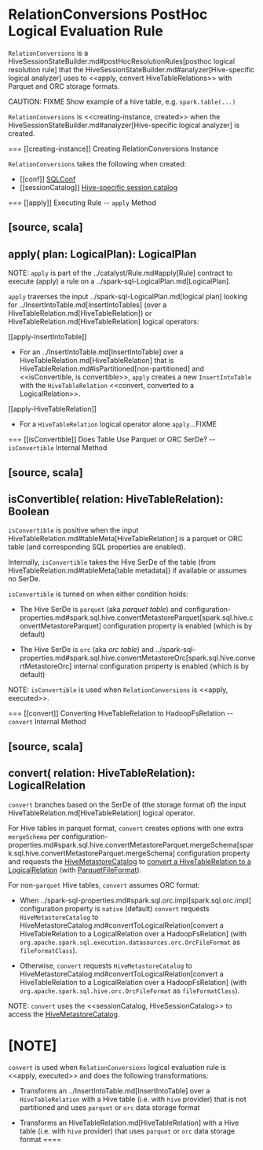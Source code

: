# RelationConversions PostHoc Logical Evaluation Rule

`RelationConversions` is a HiveSessionStateBuilder.md#postHocResolutionRules[posthoc logical resolution rule] that the HiveSessionStateBuilder.md#analyzer[Hive-specific logical analyzer] uses to <<apply, convert HiveTableRelations>> with Parquet and ORC storage formats.

CAUTION: FIXME Show example of a hive table, e.g. `spark.table(...)`

`RelationConversions` is <<creating-instance, created>> when the HiveSessionStateBuilder.md#analyzer[Hive-specific logical analyzer] is created.

=== [[creating-instance]] Creating RelationConversions Instance

`RelationConversions` takes the following when created:

* [[conf]] [SQLConf](../SQLConf.md)
* [[sessionCatalog]] [Hive-specific session catalog](HiveSessionCatalog.md)

=== [[apply]] Executing Rule -- `apply` Method

[source, scala]
----
apply(
  plan: LogicalPlan): LogicalPlan
----

NOTE: `apply` is part of the ../catalyst/Rule.md#apply[Rule] contract to execute (apply) a rule on a ../spark-sql-LogicalPlan.md[LogicalPlan].

`apply` traverses the input ../spark-sql-LogicalPlan.md[logical plan] looking for ../InsertIntoTable.md[InsertIntoTables] (over a HiveTableRelation.md[HiveTableRelation]) or HiveTableRelation.md[HiveTableRelation] logical operators:

[[apply-InsertIntoTable]]
* For an ../InsertIntoTable.md[InsertIntoTable] over a HiveTableRelation.md[HiveTableRelation] that is HiveTableRelation.md#isPartitioned[non-partitioned] and <<isConvertible, is convertible>>, `apply` creates a new `InsertIntoTable` with the `HiveTableRelation` <<convert, converted to a LogicalRelation>>.

[[apply-HiveTableRelation]]
* For a `HiveTableRelation` logical operator alone `apply`...FIXME

=== [[isConvertible]] Does Table Use Parquet or ORC SerDe? -- `isConvertible` Internal Method

[source, scala]
----
isConvertible(
  relation: HiveTableRelation): Boolean
----

`isConvertible` is positive when the input HiveTableRelation.md#tableMeta[HiveTableRelation] is a parquet or ORC table (and corresponding SQL properties are enabled).

Internally, `isConvertible` takes the Hive SerDe of the table (from HiveTableRelation.md#tableMeta[table metadata]) if available or assumes no SerDe.

`isConvertible` is turned on when either condition holds:

* The Hive SerDe is `parquet` (aka _parquet table_) and configuration-properties.md#spark.sql.hive.convertMetastoreParquet[spark.sql.hive.convertMetastoreParquet] configuration property is enabled (which is by default)

* The Hive SerDe is `orc` (aka _orc table_) and ../spark-sql-properties.md#spark.sql.hive.convertMetastoreOrc[spark.sql.hive.convertMetastoreOrc] internal configuration property is enabled (which is by default)

NOTE: `isConvertible` is used when `RelationConversions` is <<apply, executed>>.

=== [[convert]] Converting HiveTableRelation to HadoopFsRelation -- `convert` Internal Method

[source, scala]
----
convert(
  relation: HiveTableRelation): LogicalRelation
----

`convert` branches based on the SerDe of (the storage format of) the input HiveTableRelation.md[HiveTableRelation] logical operator.

For Hive tables in parquet format, `convert` creates options with one extra `mergeSchema` per configuration-properties.md#spark.sql.hive.convertMetastoreParquet.mergeSchema[spark.sql.hive.convertMetastoreParquet.mergeSchema] configuration property and requests the [HiveMetastoreCatalog](HiveSessionCatalog.md#metastoreCatalog) to [convert a HiveTableRelation to a LogicalRelation](HiveMetastoreCatalog.md#convertToLogicalRelation) (with [ParquetFileFormat](../spark-sql-ParquetFileFormat.md)).

For non-`parquet` Hive tables, `convert` assumes ORC format:

* When ../spark-sql-properties.md#spark.sql.orc.impl[spark.sql.orc.impl] configuration property is `native` (default) `convert` requests `HiveMetastoreCatalog` to HiveMetastoreCatalog.md#convertToLogicalRelation[convert a HiveTableRelation to a LogicalRelation over a HadoopFsRelation] (with `org.apache.spark.sql.execution.datasources.orc.OrcFileFormat` as `fileFormatClass`).

* Otherwise, `convert` requests `HiveMetastoreCatalog` to HiveMetastoreCatalog.md#convertToLogicalRelation[convert a HiveTableRelation to a LogicalRelation over a HadoopFsRelation] (with `org.apache.spark.sql.hive.orc.OrcFileFormat` as `fileFormatClass`).

NOTE: `convert` uses the <<sessionCatalog, HiveSessionCatalog>> to access the [HiveMetastoreCatalog](HiveSessionCatalog.md#metastoreCatalog).

[NOTE]
====
`convert` is used when `RelationConversions` logical evaluation rule is <<apply, executed>> and does the following transformations:

* Transforms an ../InsertIntoTable.md[InsertIntoTable] over a `HiveTableRelation` with a Hive table (i.e. with `hive` provider) that is not partitioned and uses `parquet` or `orc` data storage format

* Transforms an HiveTableRelation.md[HiveTableRelation] with a Hive table (i.e. with `hive` provider) that uses `parquet` or `orc` data storage format
====
